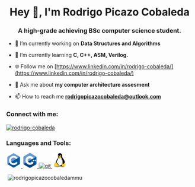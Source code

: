 <h1 align="center">Hey 👋, I'm Rodrigo Picazo Cobaleda</h1>
<h3 align="center">A high-grade achieving BSc computer science student.</h3>
<!---
<p align="left"> <a href="https://github.com/ryo-ma/github-profile-trophy"><img src="https://github-profile-trophy.vercel.app/?username=rodrigopicazocobaledammu" alt="rodrigopicazocobaledammu" /></a> </p>
---!>

- 🔭 I’m currently working on **Data Structures and Algorithms**

- 🌱 I’m currently learning **C, C++, ASM, Verilog.**

- 🌐 Follow me on [https://www.linkedin.com/in/rodrigo-cobaleda/](https://www.linkedin.com/in/rodrigo-cobaleda/)

- 💬 Ask me about **my computer architecture assesment**

- 📫 How to reach me **rodrigopicazocobaleda@outlook.com**

<h3 align="left">Connect with me:</h3>
<p align="left">
<a href="https://linkedin.com/in/rodrigo-cobaleda" target="blank"><img align="center" src="https://raw.githubusercontent.com/rahuldkjain/github-profile-readme-generator/master/src/images/icons/Social/linked-in-alt.svg" alt="rodrigo-cobaleda" height="30" width="40" /></a>
</p>

<h3 align="left">Languages and Tools:</h3>
<p align="left"> <a href="https://www.cprogramming.com/" target="_blank" rel="noreferrer"> <img src="https://raw.githubusercontent.com/devicons/devicon/master/icons/c/c-original.svg" alt="c" width="40" height="40"/> </a> <a href="https://www.w3schools.com/cpp/" target="_blank" rel="noreferrer"> <img src="https://raw.githubusercontent.com/devicons/devicon/master/icons/cplusplus/cplusplus-original.svg" alt="cplusplus" width="40" height="40"/> </a> <a href="https://git-scm.com/" target="_blank" rel="noreferrer"> <img src="https://www.vectorlogo.zone/logos/git-scm/git-scm-icon.svg" alt="git" width="40" height="40"/> </a> <a href="https://www.linux.org/" target="_blank" rel="noreferrer"> <img src="https://raw.githubusercontent.com/devicons/devicon/master/icons/linux/linux-original.svg" alt="linux" width="40" height="40"/> </a> </p>

<p>&nbsp;<img align="center" src="https://github-readme-stats.vercel.app/api?username=rodrigopicazocobaledammu&show_icons=true&locale=en" alt="rodrigopicazocobaledammu" /></p>
